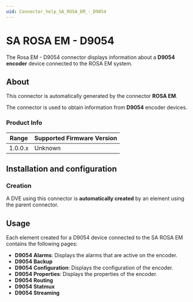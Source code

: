 ```yaml
---
uid: Connector_help_SA_ROSA_EM_-_D9054
---
```


# SA ROSA EM - D9054

The Rosa EM - D9054 connector displays information about a **D9054** **encoder** device connected to the ROSA EM system.

## About

This connector is automatically generated by the connector **ROSA EM**.

The connector is used to obtain information from **D9054** encoder devices.

### Product Info

| Range | Supported Firmware Version |
|------------------|-----------------------------|
| 1.0.0.x          | Unknown                     |

## Installation and configuration

### Creation

A DVE using this connector is **automatically created** by an element using the parent connector.

## Usage

Each element created for a D9054 device connected to the SA ROSA EM contains the following pages:

- **D9054** **Alarms**: Displays the alarms that are active on the encoder.
- **D9054** **Backup**
- **D9054** **Configuration**: Displays the configuration of the encoder.
- **D9054** **Properties**: Displays the properties of the encoder.
- **D9054** **Routing**
- **D9054** **Statmux**
- **D9054** **Streaming**
